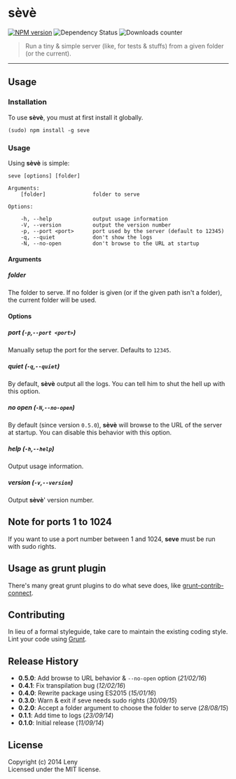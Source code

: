# sèvè

[![NPM version](http://img.shields.io/npm/v/seve.svg)](https://www.npmjs.org/package/seve) ![Dependency Status](https://david-dm.org/leny/seve.svg) ![Downloads counter](http://img.shields.io/npm/dm/seve.svg)

> Run a tiny & simple server (like, for tests & stuffs) from a given folder (or the current).

* * *

## Usage

### Installation

To use **sèvè**, you must at first install it globally.

    (sudo) npm install -g seve

### Usage

Using **sèvè** is simple:

    seve [options] [folder]

    Arguments:
        [folder]               folder to serve

    Options:

        -h, --help             output usage information
        -V, --version          output the version number
        -p, --port <port>      port used by the server (default to 12345)
        -q, --quiet            don't show the logs
        -N, --no-open          don't browse to the URL at startup

#### Arguments

##### folder

The folder to serve. If no folder is given (or if the given path isn't a folder), the current folder will be used.

#### Options

##### port (`-p`,`--port <port>`)

Manually setup the port for the server. Defaults to `12345`.

##### quiet (`-q`,`--quiet`)

By default, **sèvè** output all the logs. You can tell him to shut the hell up with this option.

##### no open (`-N`,`--no-open`)

By default (since version `0.5.0`), **sèvè** will browse to the URL of the server at startup. You can disable this behavior with this option.

##### help (`-h`,`--help`)

Output usage information.

##### version (`-v`,`--version`)

Output **sèvè**' version number.

## Note for ports 1 to 1024

If you want to use a port number between 1 and 1024, **seve** must be run with sudo rights.

## Usage as grunt plugin

There's many great grunt plugins to do what seve does, like [grunt-contrib-connect](https://github.com/gruntjs/grunt-contrib-connect).

## Contributing

In lieu of a formal styleguide, take care to maintain the existing coding style. Lint your code using [Grunt](http://gruntjs.com/).

## Release History

* **0.5.0**: Add browse to URL behavior & `--no-open` option (*21/02/16*)
* **0.4.1**: Fix transpilation bug (*12/02/16*)
* **0.4.0**: Rewrite package using ES2015 (*15/01/16*)
* **0.3.0**: Warn & exit if seve needs sudo rights (*30/09/15*)
* **0.2.0**: Accept a folder argument to choose the folder to serve (*28/08/15*)
* **0.1.1**: Add time to logs (*23/09/14*)
* **0.1.0**: Initial release (*11/09/14*)

## License
Copyright (c) 2014 Leny  
Licensed under the MIT license.
